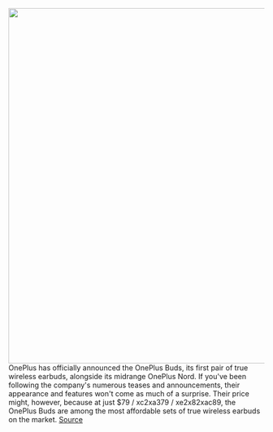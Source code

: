 <img src='https://cdn.vox-cdn.com/thumbor/xrVxIEaLJw9asb-IRjbjOgRYGec=/0x0:6623x4415/1200x800/filters:focal(2783x1679:3841x2737)/cdn.vox-cdn.com/uploads/chorus_image/image/67086167/Product_Stills_Composite_01.0.jpg' width='700px' /><br/>
OnePlus has officially announced the OnePlus Buds, its first pair of true wireless earbuds, alongside its midrange OnePlus Nord. If you've been following the company's numerous teases and announcements, their appearance and features won't come as much of a surprise. Their price might, however, because at just $79 / xc2xa379 / xe2x82xac89, the OnePlus Buds are among the most affordable sets of true wireless earbuds on the market.
<a href='https://www.theverge.com/2020/7/21/21331168/oneplus-buds-true-wireless-headphones-battery-life-specs-features'> Source <a/>